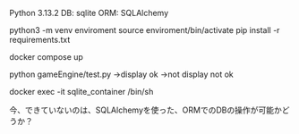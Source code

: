 Python 3.13.2
DB: sqlite
ORM: SQLAlchemy

<!-- pythonの環境構築 -->
python3 -m venv enviroment
source enviroment/bin/activate
pip install -r requirements.txt

<!-- DBの環境構築 -->
docker compose up

<!-- test -->
python gameEngine/test.py
->display ok
->not display not ok

<!-- dbのコンテナの入り方 -->
docker exec -it sqlite_container /bin/sh


今、できていないのは、SQLAlchemyを使った、ORMでのDBの操作が可能かどうか？